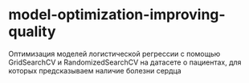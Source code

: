 # model-optimization-improving-quality
Оптимизация моделей логистической регрессии с помощью GridSearchCV и RandomizedSearchCV на датасете о пациентах, для которых предсказываем наличие болезни сердца
